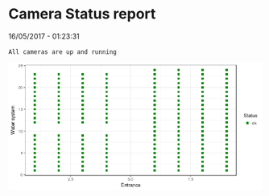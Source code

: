 Camera Status report
================
16/05/2017 - 01:23:31

    All cameras are up and running

![](camreport_files/figure-markdown_github/unnamed-chunk-2-1.png)
